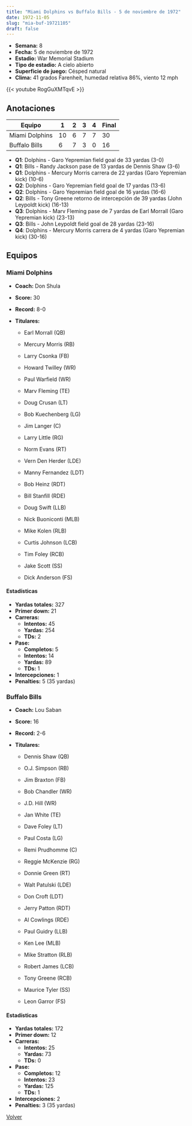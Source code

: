 ```yaml
---
title: "Miami Dolphins vs Buffalo Bills - 5 de noviembre de 1972"
date: 1972-11-05
slug: "mia-buf-19721105"
draft: false
---
```


- **Semana:** 8
- **Fecha:** 5 de noviembre de 1972
- **Estadio:** War Memorial Stadium
- **Tipo de estadio:** A cielo abierto
- **Superficie de juego:** Césped natural
- **Clima:** 41 grados Farenheit, humedad relativa 86%, viento 12 mph


{{< youtube RogGuXMTqvE >}}


## Anotaciones
| Equipo | 1 | 2 | 3 | 4 | Final |
|--------|---|---|---|---|-------|
| Miami Dolphins  | 10 | 6 | 7 | 7  | 30 |
| Buffalo Bills  | 6 | 7 | 3 | 0  | 16 |
- **Q1**: Dolphins - Garo Yepremian field goal de 33 yardas (3-0)
- **Q1**: Bills - Randy Jackson pase de 13 yardas de Dennis Shaw (3-6)
- **Q1**: Dolphins - Mercury Morris carrera de 22 yardas (Garo Yepremian kick) (10-6)
- **Q2**: Dolphins - Garo Yepremian field goal de 17 yardas (13-6)
- **Q2**: Dolphins - Garo Yepremian field goal de 16 yardas (16-6)
- **Q2**: Bills - Tony Greene retorno de intercepción de 39 yardas (John Leypoldt kick) (16-13)
- **Q3**: Dolphins - Marv Fleming pase de 7 yardas de Earl Morrall (Garo Yepremian kick) (23-13)
- **Q3**: Bills - John Leypoldt field goal de 28 yardas (23-16)
- **Q4**: Dolphins - Mercury Morris carrera de 4 yardas (Garo Yepremian kick) (30-16)


## Equipos


### Miami Dolphins
* **Coach:** Don Shula
* **Score:** 30
* **Record:** 8-0
* **Titulares:** 

  * Earl Morrall (QB) 

  * Mercury Morris (RB) 

  * Larry Csonka (FB) 

  * Howard Twilley (WR) 

  * Paul Warfield (WR) 

  * Marv Fleming (TE) 

  * Doug Crusan (LT) 

  * Bob Kuechenberg (LG) 

  * Jim Langer (C) 

  * Larry Little (RG) 

  * Norm Evans (RT) 

  * Vern Den Herder (LDE) 

  * Manny Fernandez (LDT) 

  * Bob Heinz (RDT) 

  * Bill Stanfill (RDE) 

  * Doug Swift (LLB) 

  * Nick Buoniconti (MLB) 

  * Mike Kolen (RLB) 

  * Curtis Johnson (LCB) 

  * Tim Foley (RCB) 

  * Jake Scott (SS) 

  * Dick Anderson (FS) 

#### Estadísticas
* **Yardas totales:** 327
* **Primer down:** 21
* **Carreras:**
  * **Intentos:** 45
  * **Yardas:** 254
  * **TDs:** 2
* **Pase:**
  * **Completos:** 5
  * **Intentos:** 14
  * **Yardas:** 89
  * **TDs:** 1
* **Intercepciones:** 1
* **Penalties:** 5 (35 yardas)

### Buffalo Bills
* **Coach:** Lou Saban
* **Score:** 16
* **Record:** 2-6
* **Titulares:** 

  * Dennis Shaw (QB) 

  * O.J. Simpson (RB) 

  * Jim Braxton (FB) 

  * Bob Chandler (WR) 

  * J.D. Hill (WR) 

  * Jan White (TE) 

  * Dave Foley (LT) 

  * Paul Costa (LG) 

  * Remi Prudhomme (C) 

  * Reggie McKenzie (RG) 

  * Donnie Green (RT) 

  * Walt Patulski (LDE) 

  * Don Croft (LDT) 

  * Jerry Patton (RDT) 

  * Al Cowlings (RDE) 

  * Paul Guidry (LLB) 

  * Ken Lee (MLB) 

  * Mike Stratton (RLB) 

  * Robert James (LCB) 

  * Tony Greene (RCB) 

  * Maurice Tyler (SS) 

  * Leon Garror (FS) 

#### Estadísticas
* **Yardas totales:** 172
* **Primer down:** 12
* **Carreras:**
  * **Intentos:** 25
  * **Yardas:** 73
  * **TDs:** 0
* **Pase:**
  * **Completos:** 12
  * **Intentos:** 23
  * **Yardas:** 125
  * **TDs:** 1
* **Intercepciones:** 2
* **Penalties:** 3 (35 yardas)


[Volver](/historia/1972)
